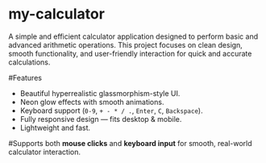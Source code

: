 # my-calculator
A simple and efficient calculator application designed to perform basic and advanced arithmetic operations. This project focuses on clean design, smooth functionality, and user-friendly interaction for quick and accurate calculations.

#Features
- Beautiful hyperrealistic glassmorphism-style UI.
- Neon glow effects with smooth animations.
- Keyboard support (`0-9`, `+ - * / .`, `Enter`, `C`, `Backspace`).
- Fully responsive design — fits desktop & mobile.
- Lightweight and fast.

#Supports both **mouse clicks** and **keyboard input** for smooth, real-world calculator interaction.
